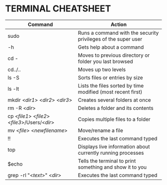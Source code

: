 # **TERMINAL CHEATSHEET**
 **Command**| **Action**|
| ----------- | ----------- |
| sudo | Runs a command with the security privileges of the super user |
| -h | Gets help about a command |
| cd - | Moves to previous directory or folder you last browsed |
| cd../.. | Moves up two levels |
| ls -S | Sorts files or entries by size |
| ls -lt | Lists the files sorted by time modified (most recent first) |
| mkdir <*dir1*> <*dir2*> <*dir3*> | Creates several folders at once |
| rm -R <*dir*> | Deletes a folder and its contents |
| cp <*file1*> <*file2*> <*file3*>/Users/<*dir*>| Copies multiple files to a folder |
| mv <*file*> <*newfilename*> | Move/rename a file |
| !! | Executes the last command typed |
| top | Displays live information about currently running processes |
| $echo | Tells the terminal to print something and show it to you |
| grep -rl "<*text*>" <*dir*> | Executes the last command typed |